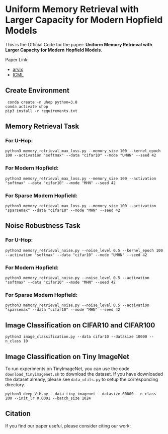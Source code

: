# Uniform Memory Retrieval with Larger Capacity for Modern Hopfield Models

This is the Official Code for the paper: **Uniform Memory Retrieval with Larger Capacity for Modern Hopfield Models**.

Paper Link: 
* [arvix]()
* [ICML]()

## Create Environment
` conda create -n uhop python=3.8` <br>
`conda activate uhop` <br>
`pip3 install -r requirements.txt` <br>

## Memory Retrieval Task

### For U-Hop:
`python3 memory_retrieval_max_loss.py --memory_size 100 --kernel_epoch 100 --activation "softmax" --data "cifar10" --mode "UMHN" --seed 42
`

### For Modern Hopfield:
`python3 memory_retrieval_max_loss.py --memory_size 100 --activation "softmax" --data "cifar10" --mode "MHN" --seed 42
`

### For Sparse Modern Hopfield:
`python3 memory_retrieval_max_loss.py --memory_size 100 --activation "sparsemax" --data "cifar10" --mode "MHN" --seed 42
`

## Noise Robustness Task

### For U-Hop:
`python3 memory_retrieval_noise.py --noise_level 0.5 --kernel_epoch 100 --activation "softmax" --data "cifar10" --mode "UMHN" --seed 42
`

### For Modern Hopfield:
`python3 memory_retrieval_noise.py --noise_level 0.5 --activation "softmax" --data "cifar10" --mode "MHN" --seed 42
`

### For Sparse Modern Hopfield:
`python3 memory_retrieval_noise.py --noise_level 0.5 --activation "sparsemax" --data "cifar10" --mode "MHN" --seed 42
`

## Image Classification on CIFAR10 and CIFAR100

`python3 image_classification.py --data cifar10 --datasize 10000 --n_class 10`


## Image Classification on Tiny ImageNet

To run experiments on TinyImageNet, you can use the code `download_tinyimagenet.sh` to download the dataset.
If you have downloaded the dataset already, please see `data_utils.py` to setup the corresponding directory.

`python3 deep_ViH.py --data tiny_imagenet --datasize 60000 --n_class 200 --init_lr 0.0001 --batch_size 1024`

## Citation

If you find our paper useful, please consider citing our work:

